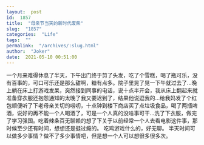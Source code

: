 ```yaml
---
layout:  post
id:  1857
title:  "母亲节当天的新时代废柴"
slug:  "1857"
categories:  "Life"
tags:  ""
permalink:  "/archives/:slug.html"
author:  "Joker"
date:  2021-05-10 00:51:00
---
```




一个月来难得休息了半天，下午出门终于剪了头发，吃了个雪糕，喝了瓶可乐，没有百事的，可口可乐还是那么甜啊，糖有点多。院子里晃了晃一下午就过去了…晚上躺在床上打游戏发呆，突然接到同事的电话，说十点半开会，我从床上翻起来就准备穿衣服还抱怨通知的太晚了我又要迟到了，结果他说逗我的…给我妈发了个红包顺便听了下老母亲关切的唠叨，十点钟到楼下商店买了点垃圾食品，喝了两瓶啤酒，说好的再不能一个人喝酒了，可是一个人真的没啥事可干…洗了下衣服，做完了学习强国。吃着辣条百无聊赖的想了下关于以前经常一个人去看电影这件事，那时候至少还有时间，想想还是挺过瘾的。
吃鸡游戏什么的，好无聊。
半天时间可以做多少事情？做不了多少事情吧，但是想一个人可以想很多很多次。